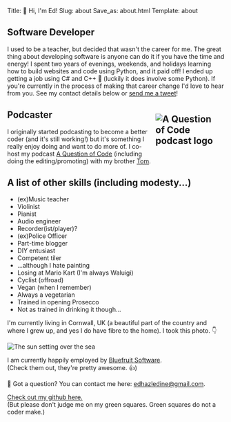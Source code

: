 Title: 👋 Hi, I'm Ed!
Slug: about
Save_as: about.html
Template: about

Software Developer
---

I used to be a teacher, but decided that wasn't the career for me. The great thing about developing software is anyone can do it if you have the time and energy! I spent two years of evenings, weekends, and holidays learning how to build websites and code using Python, and it paid off! I ended up getting a job using C# and C++ 🤷 (luckily it does involve some Python). If you're currently in the process of making that career change I'd love to hear from you. See my contact details below or [send me a tweet](https://twitter.com/ed_the_coder)!

Podcaster[<img src="{static}/images/aqoclogo.png" alt="A Question of Code podcast logo" style="max-width: 150px; width: auto; float: right; padding: 10px">](https://aqoc.dev)
---

I originally started podcasting to become a better coder (and it's still working!) but it's something I really enjoy doing and want to do more of. I co-host my podcast [A Question of Code](https://aqoc.dev) (including doing the editing/promoting) with my brother [Tom](https://tomhazledine.com).

A list of other skills (including modesty...)
---

- (ex)Music teacher
- Violinist
- Pianist
- Audio engineer
- Recorder(ist/player)?
- (ex)Police Officer
- Part-time blogger
- DIY entusiast
- Competent tiler
- ...although I hate painting
- Losing at Mario Kart (I'm always Waluigi) 
- Cyclist (offroad)
- Vegan (when I remember)
- Always a vegetarian
- Trained in opening Prosecco
- Not as trained in drinking it though...

I'm currently living in Cornwall, UK (a beautiful part of the country and where I grew up, and yes I do have fibre to the home). I took this photo. 👇

<img src="{static}/images/cornishsun.jpeg"
     alt="The sun setting over the sea"
     style="max-width: 100%;
            width: auto;"
            />

I am currently happily employed by [Bluefruit Software](https://www.bluefruit.co.uk/).  
(Check them out, they're pretty awesome. 👍)

🤔 Got a question? You can contact me here: [edhazledine@gmail.com](mailto:edhazledine@gmail.com).

[Check out my github here.](https://github.com/edhaz)  
(But please don't judge me on my green squares. Green squares do not a coder make.)

